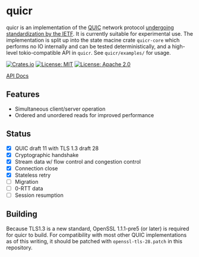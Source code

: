 # quicr

quicr is an implementation of the [QUIC](https://en.wikipedia.org/wiki/QUIC) network protocol [undergoing
standardization by the IETF](https://quicwg.github.io/). It is currently suitable for experimental use. The
implementation is split up into the state macine crate `quicr-core` which performs no IO internally and can be tested
deterministically, and a high-level tokio-compatible API in `quicr`. See `quicr/examples/` for usage.

[![Crates.io](https://img.shields.io/crates/v/quicr.svg)](https://crates.io/crates/quicr)
[![License: MIT](https://img.shields.io/badge/License-MIT-blue.svg)](LICENSE-MIT)
[![License: Apache 2.0](https://img.shields.io/badge/License-Apache%202.0-blue.svg)](LICENSE-APACHE)

[API Docs](https://ralith.github.io/quicr/quicr/)

## Features

- Simultaneous client/server operation
- Ordered and unordered reads for improved performance

## Status

- [x] QUIC draft 11 with TLS 1.3 draft 28
- [x] Cryptographic handshake
- [x] Stream data w/ flow control and congestion control
- [x] Connection close
- [x] Stateless retry
- [ ] Migration
- [ ] 0-RTT data
- [ ] Session resumption

## Building

Because TLS1.3 is a new standard, OpenSSL 1.1.1-pre5 (or later) is required for quicr to build. For compatibility with
most other QUIC implementations as of this writing, it should be patched with `openssl-tls-28.patch` in this repository.

